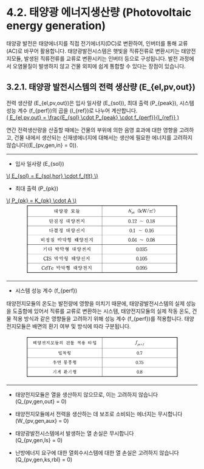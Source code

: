 # 4.2. 태양광 에너지생산량 (Photovoltaic energy generation)

태양광 발전은 태양에너지를 직접 전기에너지(DC)로 변환하여, 인버터를 통해 교류(AC)로 바꾸어 활용합니다. 태양광발전시스템은 햇빛을 직류전류로 변환시키는 태양전지모듈, 발생된 직류전류를 교류로 변환시키는 인버터 등으로 구성됩니다. 발전 과정에서 오염물질이 발생하지 않고 건물 외피에 쉽게 통합할 수 있다는 장점이 있습니다. 

## 3.2.1. 태양광 발전시스템의 전력 생산량 \(E_{el,pv,out}\)

전력 생산량 \(E_{el,pv,out}\)은 입사 일사량 \(E_{sol}\), 최대 출력 \(P_{peak}\), 시스템 성능 계수 \(f_{perf}\)의 곱을 \(I_{ref}\)로 나누어 계산합니다.  
<a href="/eco2_guide_center/1.%20ECO2%20Logic%20Guide/Hee1_Equation_List.html" class="equation-link" target="_blank" rel="noopener noreferrer">
  \( E_{el,pv,out} = \frac{E_{sol} \cdot P_{peak} \cdot f_{perf}}{I_{ref}} \)
</a>


연간 전력생산량을 산출할 때에는 건물의 부위에 의한 음영 효과에 대한 영향을 고려하고, 건물 내에서 생산되는 신재생에너지에 대해서는 생산에 필요한 에너지를 고려하지 않습니다(\(E_{pv,gen,in} = 0\)).

---

- 입사 일사량 \(E_{sol}\)  
<a href="/eco2_guide_center/1.%20ECO2%20Logic%20Guide/Hee1_Equation_List.html" class="equation-link" target="_blank" rel="noopener noreferrer">
  \( E_{sol} = E_{sol,hor} \cdot f_{tlt} \)
</a>


- 최대 출력 \(P_{pk}\)  
<a href="/eco2_guide_center/1.%20ECO2%20Logic%20Guide/Hee1_Equation_List.html" class="equation-link" target="_blank" rel="noopener noreferrer">
  \( P_{pk} = K_{pk} \cdot A \)
</a>

<center>
     <img src="../../_tables/3.2.13_1.png" style="max-width: 80%;" alt="최대 출력 계수">
</center>

---

- 시스템 성능 계수 \(f_{perf}\)

태양전지모듈의 온도는 발전량에 영향을 미치기 때문에, 태양광발전시스템의 실제 성능을 도출함에 있어서 직류를 교류로 변환하는 시스템, 태양전지모듈의 실제 작동 온도, 건물 적용 방식과 같은 영향들을 고려하기 위해 성능 계수 \(f_{perf}\)를 적용합니다. 태양전지모듈은 배면의 환기 여부 및 방식에 따라 구분됩니다.  
<center>
     <img src="../../_tables/3.2.13_2.png" style="max-width: 80%;" alt="시스템 성능 계수">
</center>

---
 
- 태양전지모듈은 열을 생산하지 않으므로, 이는 고려하지 않습니다  
 \(Q_{pv,gen,out} = 0\)

- 태양전지모듈에서 전력을 생산하는 데 보조로 소비되는 에너지는 무시합니다  
\(W_{pv,gen,aux} = 0\)

- 태양광발전시스템에서 발생하는 열 손실은 무시합니다  
\(Q_{pv,gen,ls} = 0\)

- 난방에너지 요구에 대한 열회수시스템에 대한 열 손실은 고려하지 않습니다  
\(Q_{pv,gen,ks,rbl} = 0\)
